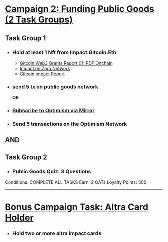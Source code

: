 # [Campaign 2: Funding Public Goods (2 Task Groups)](https://galxe.com/decentragora/campaign/GCmE7tUzxQ  )

## Task Group 1
  - ### Hold at least 1 Nft from Impact.Gitcoin.Eth
    - [Gitcoin Web3 Grants Report 01: PDF Onchain](https://zora.co/collect/pgn:0x9c0b5f09042b4bc9c5ce9eb75150c701976d7de8/1)
    - [Impact on Zora Network](https://zora.co/collect/zora:0x81d226fb36ca785583e79e84312335d0e166d59b/1)
    - [Gitcoin Impact Report](https://zora.co/collect/eth:0x50296fa66ea1486e3255f2f1f4a815a58f2a5fb2/1)
  
  - ### send 5 tx on public goods network
  
    **OR**
  
  - ### [Subscribe to Optimism via Mirror](https://optimism.mirror.xyz/)
  - ### Send 5 transactions on the Optimism Network

  **AND**
---

## Task Group 2 
  - ### Public Goods Quiz: 3 Questions

Conditions: COMPLETE ALL TASKS
Earn: 2 OATs
Loyalty Points: 500


---

# [Bonus Campaign Task: Altra Card Holder](https://galxe.com/decentragora/campaign/GC1r7tUgdU)
  - ### Hold two or more altra impact cards


